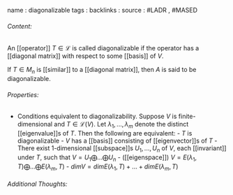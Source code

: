 name : diagonalizable
tags : 
backlinks : 
source : #LADR , #MASED 

###### Content:
An [[operator]] $T \in \mathcal{L}$ is called diagonalizable if the operator has a [[diagonal matrix]] with respect to some [[basis]] of $V$.

If $T \in M_n$ is [[similar]] to a [[diagonal matrix]], then $A$ is said to be diagonalizable.

###### Properties:
- Conditions equivalent to diagonalizability. Suppose $V$ is finite-dimensional and $T \in \mathcal{L}(V)$. Let $\lambda_1,...,\lambda_m$ denote the distinct [[eigenvalue]]s of $T$. Then the following are equivalent:
		- $T$ is diagonalizable
		- $V$ has a [[basis]] consisting of [[eigenvector]]s of $T$
		- There exist 1-dimensional [[subspace]]s $U_1,...,U_n$ of $V$, each [[invariant]] under $T$, such that $V = U_1 \bigoplus ... \bigoplus U_n$
		- ([[eigenspace]]) $V = E(\lambda_1,T) \bigoplus ... \bigoplus E(\lambda_m,T)$
		- $dim V = dim E(\lambda_1,T)+...+dim E(\lambda_m,T)$

###### Additional Thoughts:
